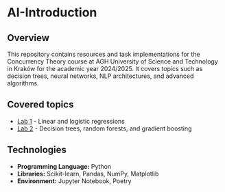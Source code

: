 # AI-Introduction

## Overview

This repository contains resources and task implementations for the Concurrency Theory course at AGH University of Science and Technology in Kraków for the academic year 2024/2025. It covers topics such as decision trees, neural networks, NLP architectures, and advanced algorithms.

## Covered topics

- [Lab 1](/lab1/) - Linear and logistic regressions  
- [Lab 2](/lab2/) - Decision trees, random forests, and gradient boosting  

## Technologies

- **Programming Language:** Python
- **Libraries:** Scikit-learn, Pandas, NumPy, Matplotlib
- **Environment:** Jupyter Notebook, Poetry